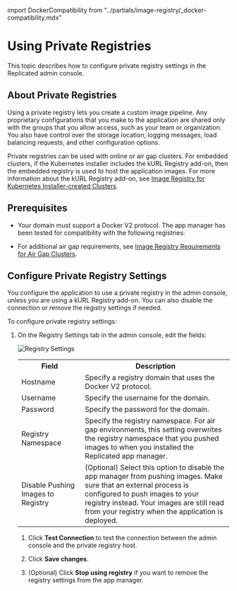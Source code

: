 import DockerCompatibility from "../partials/image-registry/_docker-compatibility.mdx"


# Using Private Registries

This topic describes how to configure private registry settings in the Replicated admin console.

## About Private Registries

Using a private registry lets you create a custom image pipeline. Any proprietary configurations that you make to the application are shared only with the groups that you allow access, such as your team or organization. You also have control over the storage location, logging messages, load balancing requests, and other configuration options.

Private registries can be used with online or air gap clusters. For embedded clusters, if the Kubernetes installer includes the kURL Registry add-on, then the embedded registry is used to host the application images. For more information about the kURL Registry add-on, see [Image Registry for Kubernetes Installer-created Clusters](image-registry-embedded-cluster).

## Prerequisites

- Your domain must support a Docker V2 protocol. The app manager has been tested for compatibility with the following registries:

  <DockerCompatibility/>

- For additional air gap requirements, see [Image Registry Requirements for Air Gap Clusters](image-registry-airgap).

## Configure Private Registry Settings

You configure the application to use a private registry in the admin console, unless you are using a kURL Registry add-on. You can also disable the connection or remove the registry settings if needed.

To configure private registry settings:

1. On the Registry Settings tab in the admin console, edit the fields:

     ![Registry Settings](/images/registry-settings.png)

     <table>
    <tr>
      <th width="30%">Field</th>
      <th width="70%">Description</th>
    </tr>
    <tr>
      <td>Hostname</td>
      <td>Specify a registry domain that uses the Docker V2 protocol.</td>
    </tr>
    <tr>
      <td>Username</td>
      <td>Specify the username for the domain.</td>
    </tr>
    <tr>
      <td>Password</td>
      <td>Specify the password for the domain.</td>
    </tr>
    <tr>
      <td>Registry Namespace</td>
      <td>Specify the registry namespace. For air gap environments, this setting overwrites the registry namespace that you pushed images to when you installed the Replicated app manager.</td>
    </tr>
    <tr>
      <td>Disable Pushing Images to Registry</td>
      <td>(Optional) Select this option to disable the app manager from pushing images. Make sure that an external process is configured to push images to your registry instead. Your images are still read from your registry when the application is deployed.</td>
    </tr>
  </table>

1. Click **Test Connection** to test the connection between the admin console and the private registry host.

1. Click **Save changes**.

1. (Optional) Click **Stop using registry** if you want to remove the registry settings from the app manager.

